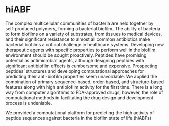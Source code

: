 # hiABF
The complex multicellular communities of bacteria are held together by self-produced polymers, forming a bacterial biofilm. The ability of bacteria to form biofilms on a variety of substrates, from tissues to medical devices, and their significant resistance to almost all common antibiotics make bacterial biofilms a critical challenge in healthcare systems. Developing new therapeutic agents with specific properties to perform well in the biofilm environment should be sought proactively. Peptides have promising potential as antimicrobial agents, although designing peptides with significant antibiofilm effects is cumbersome and expensive. Prospecting peptides’ structures and developing computational approaches for predicting their anti-biofilm properties seem unavoidable.
We applied the combination of primary sequence-based, order-based, and structure-based features along with high antibiofilm activity for the first time. There is a long way from computer algorithms to FDA-approved drugs; however, the role of computational methods in facilitating the drug design and development process is undeniable.

We provided a computational platform for predicting the high activity of peptide sequences against bacteria in the biofilm state of life.(hiABFs)

